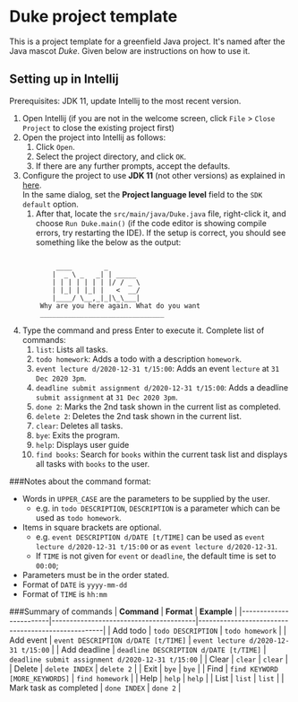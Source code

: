 # Duke project template

This is a project template for a greenfield Java project. It's named after the Java mascot _Duke_. Given below are instructions on how to use it.

## Setting up in Intellij

Prerequisites: JDK 11, update Intellij to the most recent version.

1. Open Intellij (if you are not in the welcome screen, click `File` > `Close Project` to close the existing project first)
2. Open the project into Intellij as follows:
   1. Click `Open`.
   1. Select the project directory, and click `OK`.
   1. If there are any further prompts, accept the defaults.
3. Configure the project to use **JDK 11** (not other versions) as explained in [here](https://www.jetbrains.com/help/idea/sdk.html#set-up-jdk).<br>
   In the same dialog, set the **Project language level** field to the `SDK default` option.
   1. After that, locate the `src/main/java/Duke.java` file, right-click it, and choose `Run Duke.main()` (if the code editor is showing compile errors, try restarting the IDE). If the setup is correct, you should see something like the below as the output:
      ```
   
           ____        _        
          |  _ \ _   _| | _____ 
          | | | | | | | |/ / _ \
          | |_| | |_| |   <  __/
          |____/ \__,_|_|\_\___|
       Why are you here again. What do you want
       _______________________________
4. Type the command and press Enter to execute it. Complete list of commands:
   1. `list`: Lists all tasks.
   2. `todo homework`: Adds a todo with a description `homework`.
   3. `event lecture d/2020-12-31 t/15:00`: Adds an event `lecture` at `31 Dec 2020 3pm`.
   4. `deadline submit assignment d/2020-12-31 t/15:00`: Adds a deadline `submit assignment` at `31 Dec 2020 3pm`.
   5. `done 2`: Marks the 2nd task shown in the current list as completed.
   6. `delete 2`: Deletes the 2nd task shown in the current list.
   7. `clear`: Deletes all tasks.
   8. `bye`: Exits the program.
   9. `help`: Displays user guide
   10. `find books`: Search for `books` within the current task list and displays all tasks with `books` to the user.

###Notes about the command format:
- Words in `UPPER_CASE` are the parameters to be supplied by the user. 
  - e.g. in `todo DESCRIPTION`, `DESCRIPTION` is a parameter which can be used as `todo homework`.
- Items in square brackets are optional.
  - e.g. `event DESCRIPTION d/DATE [t/TIME]` can be used as `event lecture d/2020-12-31 t/15:00` or as `event lecture d/2020-12-31`.
  - If `TIME` is not given for `event` or `deadline`, the default time is set to `00:00`;
- Parameters must be in the order stated.
- Format of `DATE` is `yyyy-mm-dd`
- Format of `TIME` is `hh:mm`

###Summary of commands
| **Command**            | **Format**                             | **Example**                                       |
|------------------------|----------------------------------------|---------------------------------------------------|
| Add todo               | `todo DESCRIPTION`                     | `todo homework`                                   |
| Add event              | `event DESCRIPTION d/DATE [t/TIME]`    | `event lecture d/2020-12-31 t/15:00`              |
| Add deadline           | `deadline DESCRIPTION d/DATE [t/TIME]` | `deadline submit assignment d/2020-12-31 t/15:00` |
| Clear                  | `clear`                                | `clear`                                           |
| Delete                 | `delete INDEX`                         | `delete 2`                                        |
| Exit                   | `bye`                                  | `bye`                                             |
| Find                   | `find KEYWORD [MORE_KEYWORDS]`         | `find homework`                                   |
| Help                   | `help`                                 | `help`                                            |
| List                   | `list`                                 | `list`                                            |
| Mark task as completed | `done INDEX`                           | `done 2`                                          |